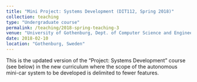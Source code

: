 ```yaml
---
title: "Mini Project: Systems Development (DIT112, Spring 2018)"
collection: teaching
type: "Undergraduate course"
permalink: /teaching/2018-spring-teaching-3
venue: "University of Gothenburg, Dept. of Computer Science and Engineering (SEM Bachelor Program)"
date: 2018-02-10
location: "Gothenburg, Sweden"
---
```

This is the updated version of the “Project: Systems Development” course (see below) in the new curriculum where the scope of the autonomous mini-car system to be developed is delimited to fewer features.
